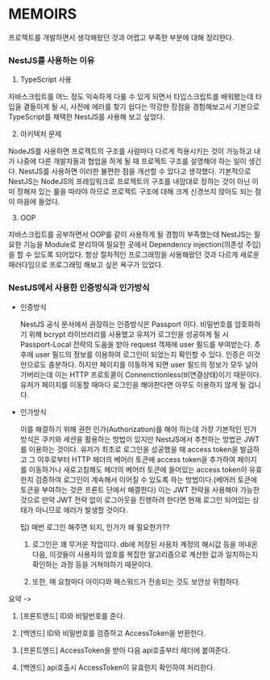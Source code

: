 # MEMOIRS

프로젝트를 개발하면서 생각해왔던 것과 어렵고 부족한 부분에 대해 정리한다.

### NestJS를 사용하는 이유

1. TypeScript 사용

자바스크립트를 어느 정도 익숙하게 다룰 수 있게 되면서 타입스크립트를 배워봤는데 타입을 곁들이게 될 시, 사전에 에러를 찾기 쉽다는 막강한 장점을 경험해보고서 기본으로 TypeScript를 채택한 NestJS를 사용해 보고 싶었다.

2. 아키텍처 문제

NodeJS를 사용하면 프로젝트의 구조를 사람마다 다르게 적용시키는 것이 가능하고 내가 나중에 다른 개발자들과 협업을 하게 될 때 프로젝트 구조를 설명해야 하는 일이 생긴다. NestJS를 사용하면 이러한 불편한 점을 개선할 수 있다고 생각했다. 기본적으로 NestJS는 NodeJS의 프레임워크로 프로젝트의 구조를 내맘대로 정하는 것이 아닌 이미 정해져 있는 룰을 따라야 하므로 프로젝트 구조에 대해 크게 신경쓰지 않아도 되는 점이 마음에 들었다.

3. OOP

자바스크립트를 공부하면서 OOP를 같이 사용하게 될 경험이 부족했는데 NestJS는 필요한 기능을 Module로 분리하여 필요한 곳에서 Dependency injection(의존성 주입)을 할 수 있도록 되어있다. 항상 절차적인 프로그래밍을 사용해왔던 것과 다르게 새로운 패러다임으로 프로그래밍 해보고 싶은 욕구가 있었다.

### NestJS에서 사용한 인증방식과 인가방식

- 인증방식

  NestJS 공식 문서에서 권장하는 인증방식은 Passport 이다. 비밀번호를 암호화하기 위해 bcrypt 라이브러리를 사용했고 유저가 로그인을 성공하게 될 시 Passport-Local 전략의 도움을 받아 request 객체에 user 필드를 부여받는다. 추후에 user 필드의 정보를 이용하여 로그인이 되었는지 확인할 수 있다. 인증은 이것만으로도 충분하다. 하지만 페이지를 이동하게 되면 user 필드의 정보가 모두 날아가버리는데 이는 HTTP 프로토콜이 Connenctionless(비연결상태)이기 때문이다. 유저가 페이지를 이동할 때마다 로그인을 해야한다면 아무도 이용하지 않게 될 겁니다.

- 인가방식

  이를 해결하기 위해 권한 인가(Authorization)를 해야 하는데 가장 기본적인 인가방식은 쿠키와 세션을 활용하는 방법이 있지만 NestJS에서 추천하는 방법은 JWT를 이용하는 것이다. 유저가 최초로 로그인을 성공했을 때 access token을 발급하고 그 이후로부터 HTTP 헤더의 베어러 토큰에 access token을 추가하여 페이지를 이동하거나 새로고침해도 헤더의 베어러 토큰에 들어있는 access token이 유효한지 검증하여 로그인이 계속해서 이어질 수 있도록 하는 방법이다.(베어러 토큰에 토큰을 부여하는 것은 프론트 단에서 해결한다) 이는 JWT 전략을 사용해야 가능한 것으로 만약 JWT 전략 없이 로그아웃을 진행하려 한다면 현재 로그인 되어있는 상태가 아니므로 에러가 발생할 것이다.

  팁) 매번 로그인 해주면 되지, 인가가 왜 필요한가??

  1. 로그인은 꽤 무거운 작업이다. db에 저장된 사용자 계정의 해시값 등을 꺼내온 다음, 이것들이 사용자의 암호를 복잡한 알고리즘으로 계산한 값과 일치하는지 확인하는 과정 등을 거쳐야하기 때문이다.

  2. 또한, 매 요청마다 아이디와 패스워드가 전송되는 것도 보안상 위험하다.

요약 ->

1. [프론트엔드] ID와 비밀번호를 준다.

2. [백엔드] ID와 비밀번호를 검증하고 AccessToken을 반환한다.

3. [프론트엔드] AccessToken을 받아 다음 api호출부터 헤더에 붙여준다.

4. [백엔드] api호출시 AccessToken이 유효한지 확인하여 처리한다.
